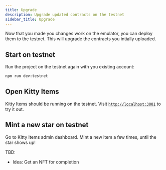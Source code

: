 ```yaml
---
title: Upgrade
description: Upgrade updated contracts on the testnet
sidebar_title: Upgrade
---
```


Now that you made you changes work on the emulator, you can deploy them to the testnet. This will upgrade the contracts you intially uploaded.

## Start on testnet

Run the project on the testnet again with you existing account:

```sh
npm run dev:testnet
```

## Open Kitty Items

Kitty Items should be running on the testnet. Visit [`http://localhost:3001`](http://localhost:3001) to try it out.

## Mint a new star on testnet

Go to Kitty Items admin dashboard. Mint a new item a few times, until the star shows up!

TBD:
- Idea: Get an NFT for completion
